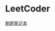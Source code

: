 # LeetCoder

[刷题笔记本](https://fabulous-bill-0ca.notion.site/LeetCode-dd210339991c486da19e0eb7f095e26f)

